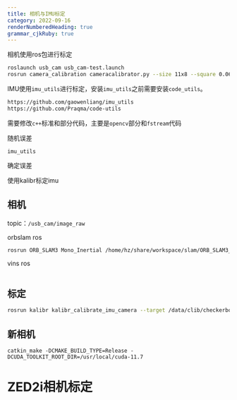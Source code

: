 ```yaml
---
title: 相机与IMU标定
category: 2022-09-16
renderNumberedHeading: true
grammar_cjkRuby: true
---
```


相机使用ros包进行标定 
``` bash
roslaunch usb_cam usb_cam-test.launch
rosrun camera_calibration cameracalibrator.py --size 11x8 --square 0.06 image:=/usb_cam/image_raw camera:=/usb_cam
```

IMU使用`imu_utils`进行标定，安装`imu_utils`之前需要安装`code_utils`。

``` bash
https://github.com/gaowenliang/imu_utils
https://github.com/Praqma/code-utils
```
需要修改`c++`标准和部分代码，主要是`opencv`部分和`fstream`代码

随机误差

``` ebnf
imu_utils
```

确定误差


使用kalibr标定imu


## 相机
topic：`/usb_cam/image_raw`


orbslam ros

``` bash
rosrun ORB_SLAM3 Mono_Inertial /home/hz/share/workspace/slam/ORB_SLAM3_NOETIC/Vocabulary/ORBvoc.txt /mnt/share/workspace/slam/ORB_SLAM3_NOETIC/Examples/ROS/ORB_SLAM3/vio.yaml 
```
vins ros

``` bash

```


## 标定

``` bash
rosrun kalibr kalibr_calibrate_imu_camera --target /data/clib/checkerboard.yaml  --cam /data/clib/cam.yaml --imu /data/clib/imu.yaml --bag /data/clib/stereo_imu_biaoding_2022-09-16-19-33-04.bag 
```

## 新相机

``` routeros
catkin_make -DCMAKE_BUILD_TYPE=Release -DCUDA_TOOLKIT_ROOT_DIR=/usr/local/cuda-11.7
```

# ZED2i相机标定